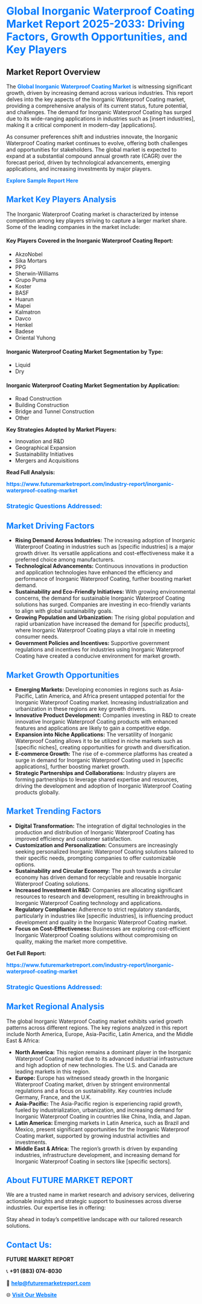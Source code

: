 <h1 style="color: #007BFF;">Global Inorganic Waterproof Coating Market Report 2025-2033: Driving Factors, Growth Opportunities, and Key Players</h1>

<section id="overview">
<h2>Market Report Overview</h2>
<p>The <a href="https://www.futuremarketreport.com/industry-report/inorganic-waterproof-coating-market" style="color: #007BFF; text-decoration: none;"><strong>Global Inorganic Waterproof Coating Market</strong></a> is witnessing significant growth, driven by increasing demand across various industries. This report delves into the key aspects of the Inorganic Waterproof Coating market, providing a comprehensive analysis of its current status, future potential, and challenges. The demand for Inorganic Waterproof Coating has surged due to its wide-ranging applications in industries such as [insert industries], making it a critical component in modern-day [applications].</p>
<p>As consumer preferences shift and industries innovate, the Inorganic Waterproof Coating market continues to evolve, offering both challenges and opportunities for stakeholders. The global market is expected to expand at a substantial compound annual growth rate (CAGR) over the forecast period, driven by technological advancements, emerging applications, and increasing investments by major players.</p>
</section>

<section id="overview">
<p><a href="https://www.futuremarketreport.com/request-sample/reportId=90883" style="color: #007BFF; text-decoration: none;"><strong>Explore Sample Report Here</strong></a></p>
</section>

<section id="key-players">
<h2 style="color: #007BFF;">Market Key Players Analysis</h2>
<p>The Inorganic Waterproof Coating market is characterized by intense competition among key players striving to capture a larger market share. Some of the leading companies in the market include:</p>
<h4>Key Players Covered in the Inorganic Waterproof Coating Report:</h4>
<ul><li>AkzoNobel</li><li>Sika Mortars</li><li>PPG</li><li>Sherwin-Williams</li><li>Grupo Puma</li><li>Koster</li><li>BASF</li><li>Huarun</li><li>Mapei</li><li>Kalmatron</li><li>Davco</li><li>Henkel</li><li>Badese</li><li>Oriental Yuhong</li></ul>
<h4>Inorganic Waterproof Coating Market Segmentation by Type:</h4>
<ul><li>Liquid</li><li>Dry</li></ul>

<h4>Inorganic Waterproof Coating Market Segmentation by Application:</h4>
<ul><li>Road Construction</li><li>Building Construction</li><li>Bridge and Tunnel Construction</li><li>Other</li></ul>
<p><strong>Key Strategies Adopted by Market Players:</strong></p>
<ul>
<li>Innovation and R&D</li>
<li>Geographical Expansion</li>
<li>Sustainability Initiatives</li>
<li>Mergers and Acquisitions</li>
</ul>
</section>

<section>
<p><strong>Read Full Analysis: </strong></p><a href="https://www.futuremarketreport.com/industry-report/inorganic-waterproof-coating-market" style="color: #007BFF; text-decoration: none;"><strong>https://www.futuremarketreport.com/industry-report/inorganic-waterproof-coating-market</strong></a>
<h3 style="color: #007BFF;">Strategic Questions Addressed:</h3>
</section>

<section id="driving-factors">
<h2 style="color: #007BFF;">Market Driving Factors</h2>
<ul>
<li><strong>Rising Demand Across Industries:</strong> The increasing adoption of Inorganic Waterproof Coating in industries such as [specific industries] is a major growth driver. Its versatile applications and cost-effectiveness make it a preferred choice among manufacturers.</li>
<li><strong>Technological Advancements:</strong> Continuous innovations in production and application technologies have enhanced the efficiency and performance of Inorganic Waterproof Coating, further boosting market demand.</li>
<li><strong>Sustainability and Eco-Friendly Initiatives:</strong> With growing environmental concerns, the demand for sustainable Inorganic Waterproof Coating solutions has surged. Companies are investing in eco-friendly variants to align with global sustainability goals.</li>
<li><strong>Growing Population and Urbanization:</strong> The rising global population and rapid urbanization have increased the demand for [specific products], where Inorganic Waterproof Coating plays a vital role in meeting consumer needs.</li>
<li><strong>Government Policies and Incentives:</strong> Supportive government regulations and incentives for industries using Inorganic Waterproof Coating have created a conducive environment for market growth.</li>
</ul>
</section>

<section id="growth-opportunities">
<h2 style="color: #007BFF;">Market Growth Opportunities</h2>
<ul>
<li><strong>Emerging Markets:</strong> Developing economies in regions such as Asia-Pacific, Latin America, and Africa present untapped potential for the Inorganic Waterproof Coating market. Increasing industrialization and urbanization in these regions are key growth drivers.</li>
<li><strong>Innovative Product Development:</strong> Companies investing in R&D to create innovative Inorganic Waterproof Coating products with enhanced features and applications are likely to gain a competitive edge.</li>
<li><strong>Expansion into Niche Applications:</strong> The versatility of Inorganic Waterproof Coating allows it to be utilized in niche markets such as [specific niches], creating opportunities for growth and diversification.</li>
<li><strong>E-commerce Growth:</strong> The rise of e-commerce platforms has created a surge in demand for Inorganic Waterproof Coating used in [specific applications], further boosting market growth.</li>
<li><strong>Strategic Partnerships and Collaborations:</strong> Industry players are forming partnerships to leverage shared expertise and resources, driving the development and adoption of Inorganic Waterproof Coating products globally.</li>
</ul>
</section>

<section id="trending-factors">
<h2 style="color: #007BFF;">Market Trending Factors</h2>
<ul>
<li><strong>Digital Transformation:</strong> The integration of digital technologies in the production and distribution of Inorganic Waterproof Coating has improved efficiency and customer satisfaction.</li>
<li><strong>Customization and Personalization:</strong> Consumers are increasingly seeking personalized Inorganic Waterproof Coating solutions tailored to their specific needs, prompting companies to offer customizable options.</li>
<li><strong>Sustainability and Circular Economy:</strong> The push towards a circular economy has driven demand for recyclable and reusable Inorganic Waterproof Coating solutions.</li>
<li><strong>Increased Investment in R&D:</strong> Companies are allocating significant resources to research and development, resulting in breakthroughs in Inorganic Waterproof Coating technology and applications.</li>
<li><strong>Regulatory Compliance:</strong> Adherence to strict regulatory standards, particularly in industries like [specific industries], is influencing product development and quality in the Inorganic Waterproof Coating market.</li>
<li><strong>Focus on Cost-Effectiveness:</strong> Businesses are exploring cost-efficient Inorganic Waterproof Coating solutions without compromising on quality, making the market more competitive.</li>
</ul>
</section>

<section>
<p><strong>Get Full Report: </strong></p><a href="https://www.futuremarketreport.com/industry-report/inorganic-waterproof-coating-market" style="color: #007BFF; text-decoration: none;"><strong>https://www.futuremarketreport.com/industry-report/inorganic-waterproof-coating-market</strong></a>
<h3 style="color: #007BFF;">Strategic Questions Addressed:</h3>
</section>


<section id="regional-analysis">
<h2 style="color: #007BFF;">Market Regional Analysis</h2>
<p>The global Inorganic Waterproof Coating market exhibits varied growth patterns across different regions. The key regions analyzed in this report include North America, Europe, Asia-Pacific, Latin America, and the Middle East & Africa:</p>
<ul>
<li><strong>North America:</strong> This region remains a dominant player in the Inorganic Waterproof Coating market due to its advanced industrial infrastructure and high adoption of new technologies. The U.S. and Canada are leading markets in this region.</li>
<li><strong>Europe:</strong> Europe has witnessed steady growth in the Inorganic Waterproof Coating market, driven by stringent environmental regulations and a focus on sustainability. Key countries include Germany, France, and the U.K.</li>
<li><strong>Asia-Pacific:</strong> The Asia-Pacific region is experiencing rapid growth, fueled by industrialization, urbanization, and increasing demand for Inorganic Waterproof Coating in countries like China, India, and Japan.</li>
<li><strong>Latin America:</strong> Emerging markets in Latin America, such as Brazil and Mexico, present significant opportunities for the Inorganic Waterproof Coating market, supported by growing industrial activities and investments.</li>
<li><strong>Middle East & Africa:</strong> The region’s growth is driven by expanding industries, infrastructure development, and increasing demand for Inorganic Waterproof Coating in sectors like [specific sectors].</li>
</ul>
</section>

<footer>
<h2 style="color: #007BFF;">About FUTURE MARKET REPORT</h2>
<p>We are a trusted name in market research and advisory services, delivering actionable insights and strategic support to businesses across diverse industries. Our expertise lies in offering:</p>

<p>Stay ahead in today’s competitive landscape with our tailored research solutions.</p>

<h2 style="color: #007BFF;">Contact Us:</h2>
<p><strong>FUTURE MARKET REPORT</strong></p>
<p>📞 <strong>+91 (883) 074-8030</strong></p>
<p>📧 <strong><a href="mailto:help@futuremarketreport.com" style="color: #007BFF;">help@futuremarketreport.com</a></strong></p>
<p>🌐 <strong><a href="https://www.futuremarketreport.com/" style="color: #007BFF;">Visit Our Website</a></strong></p>
</footer>